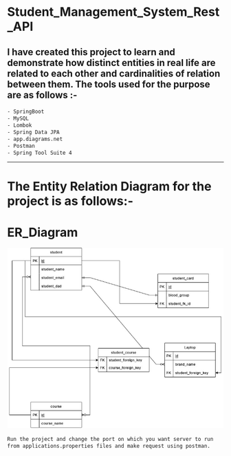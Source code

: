 # **Student_Management_System_Rest_API**

## I have created this project to learn and demonstrate how distinct entities in real life are related to each other and cardinalities of relation between them. The tools used for the purpose are as follows :-

```
- SpringBoot
- MySQL 
- Lombok
- Spring Data JPA
- app.diagrams.net
- Postman
- Spring Tool Suite 4
```
---
# The Entity Relation Diagram for the project is as follows:-
# **ER_Diagram**
![ER_Diagram](https://github.com/Lucifer7355/Student_Management_System_Rest_API/blob/main/Entity_Relation_Diagram.jpg)

```
Run the project and change the port on which you want server to run from applications.properties files and make request using postman.
```